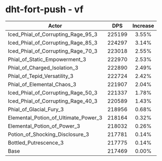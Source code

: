 # dht-fort-push - vf
| Actor | DPS | Increase |
|---|:---:|:---:|
|Iced_Phial_of_Corrupting_Rage_95_3|225199|3.55%|
|Iced_Phial_of_Corrupting_Rage_85_3|224297|3.14%|
|Iced_Phial_of_Corrupting_Rage_70_3|223018|2.55%|
|Phial_of_Static_Empowerment_3|222970|2.53%|
|Phial_of_Charged_Isolation_3|222890|2.49%|
|Phial_of_Tepid_Versatility_3|222724|2.42%|
|Phial_of_Elemental_Chaos_3|221907|2.04%|
|Iced_Phial_of_Corrupting_Rage_50_3|221337|1.78%|
|Iced_Phial_of_Corrupting_Rage_40_3|220589|1.43%|
|Phial_of_Glacial_Fury_3|218956|0.68%|
|Elemental_Potion_of_Ultimate_Power_3|218164|0.32%|
|Elemental_Potion_of_Power_3|218032|0.26%|
|Potion_of_Shocking_Disclosure_3|217781|0.14%|
|Bottled_Putrescence_3|217775|0.14%|
|Base|217469|0.00%|
